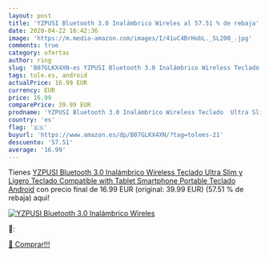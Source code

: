 ```yaml
---
layout: post
title: 'YZPUSI Bluetooth 3.0 Inalámbrico Wireles al 57.51 % de rebaja'
date: 2020-04-22 16:42:36
image: 'https://m.media-amazon.com/images/I/41uC4BrHobL._SL200_.jpg'
comments: true
category: ofertas
author: ring
slug: 'B07GLKX4XN-es YZPUSI Bluetooth 3.0 Inalámbrico Wireless Teclado Ultra...'
tags: tole.es, android
actualPrice: 16.99 EUR
currency: EUR
price: 16.99
comparePrice: 39.99 EUR
prodname: 'YZPUSI Bluetooth 3.0 Inalámbrico Wireless Teclado  Ultra Slim y Ligero Teclado Compatible with Tablet  Smartphone  Portable Teclado  Android'
country: 'es'
flag: '🇪🇸'
buyurl: 'https://www.amazon.es/dp/B07GLKX4XN/?tag=tolees-21'
descuento: '57.51'
average: '16.99'
---
```


Tienes [YZPUSI Bluetooth 3.0 Inalámbrico Wireless Teclado  Ultra Slim y Ligero Teclado Compatible with Tablet  Smartphone  Portable Teclado  Android](https://www.amazon.es/dp/B07GLKX4XN/?tag=tolees-21) con precio final de  16.99 EUR (original: 39.99 EUR) (57.51 %  de rebaja) aqui!

[![YZPUSI Bluetooth 3.0 Inalámbrico Wireles](https://m.media-amazon.com/images/I/41uC4BrHobL._SL200_.jpg)](https://www.amazon.es/dp/B07GLKX4XN/?tag=tolees-21)

🔎:


[🛒 Comprar!!!](https://www.amazon.es/dp/B07GLKX4XN/?tag=tolees-21)
